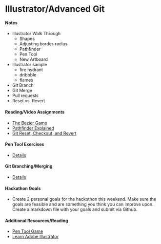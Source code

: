 # Illustrator/Advanced Git

#### Notes
- Illustrator Walk Through
    + Shapes
    + Adjusting border-radius
    + Pathfinder
    + Pen Tool
    + New Artboard
- Illustrator sample 
    + fire hydrant
    + dribbble
    + flames
- Git Branch
- Git Merge
- Pull requests
- Reset vs. Revert

#### Reading/Video Assignments
- [The Bezier Game](http://bezier.method.ac/)
- [Pathfinder Explained](http://www.bittbox.com/illustrator/pathfinder-explained)
- [Git Reset, Checkout, and Revert](https://www.atlassian.com/git/tutorials/resetting-checking-out-and-reverting/)

#### Pen Tool Exercises
- [Details](assignments/pen-tool-exercises.md)

#### Git Branching/Merging
- [Details](assignments/git-branching-merging.md)

#### Hackathon Goals
- Create 2 personal goals for the hackothon this weekend.  Make sure the goals are feasible and are something you think you can improve upon. Create a markdown file with your goals and submit via Github.


#### Additional Resources/Reading
- [Pen Tool Game](https://helpx.adobe.com/illustrator/how-to/pen-tool-game.html)
- [Learn Adobe Illustrator](http://www.vectordiary.com/illustrator/learn-adobe-illustrator/)